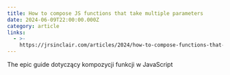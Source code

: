 ```yaml
---
title: How to compose JS functions that take multiple parameters
date: 2024-06-09T22:00:00.000Z
category: article
links:
  - >-
    https://jrsinclair.com/articles/2024/how-to-compose-functions-that-take-multiple-parameters-epic-guide/
---
```


The epic guide dotyczący kompozycji funkcji w JavaScript
